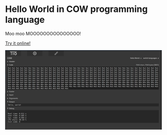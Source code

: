 # Hello World in COW programming language
Moo moo MOOOOOOOOOOOOOOO!

[Try it online!](https://tio.run/##S84v///fN99fYRTjw/mD1N58LGryFfz9R8N4FA@SOPUfAjifSDXE@o1I8wZPPs1X@P8fAA "COW – Try It Online")


![image](https://raw.githubusercontent.com/starkizard/LHDShareSubmissions/main/Hello-World-in-COW/ah_yes.jpg)

